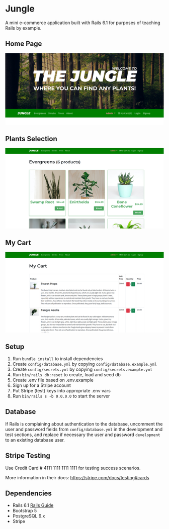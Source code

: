 # Jungle

A mini e-commerce application built with Rails 6.1 for purposes of teaching Rails by example.

## Home Page
![home](https://github.com/ksakuran/jungle-rails/blob/master/public/images/home.png) 

## Plants Selection
![plants](https://github.com/ksakuran/jungle-rails/blob/master/public/images/products.png)

## My Cart
![cart](https://github.com/ksakuran/jungle-rails/blob/master/public/images/cart.png) 

## Setup

1. Run `bundle install` to install dependencies
2. Create `config/database.yml` by copying `config/database.example.yml`
3. Create `config/secrets.yml` by copying `config/secrets.example.yml`
4. Run `bin/rails db:reset` to create, load and seed db
5. Create .env file based on .env.example
6. Sign up for a Stripe account
7. Put Stripe (test) keys into appropriate .env vars
8. Run `bin/rails s -b 0.0.0.0` to start the server

## Database

If Rails is complaining about authentication to the database, uncomment the user and password fields from `config/database.yml` in the development and test sections, and replace if necessary the user and password `development` to an existing database user.

## Stripe Testing

Use Credit Card # 4111 1111 1111 1111 for testing success scenarios.

More information in their docs: <https://stripe.com/docs/testing#cards>

## Dependencies

- Rails 6.1 [Rails Guide](http://guides.rubyonrails.org/v6.1/)
- Bootstrap 5
- PostgreSQL 9.x
- Stripe

